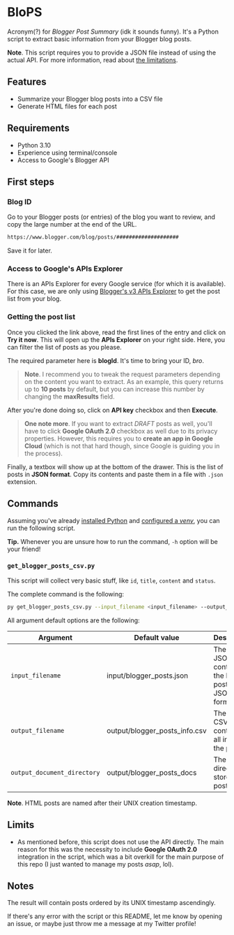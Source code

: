 # BloPS

Acronym(?) for *Blogger Post Summary* (idk it sounds funny). It's a Python script to extract basic information from your Blogger blog posts.

**Note**. This script requires you to provide a JSON file instead of using the actual API. For more information, read about [the limitations](#limits).

## Features

* Summarize your Blogger blog posts into a CSV file
* Generate HTML files for each post

## Requirements

* Python 3.10
* Experience using terminal/console
* Access to Google's Blogger API

## First steps

### Blog ID

Go to your Blogger posts (or entries) of the blog you want to review, and copy the large number at the end of the URL.

```txt
https://www.blogger.com/blog/posts/####################
```

Save it for later.

### Access to Google's APIs Explorer

There is an APIs Explorer for every Google service (for which it is available). For this case, we are only using [Blogger's v3 APIs Explorer](https://developers.google.com/blogger/docs/3.0/reference/posts/list) to get the post list from your blog.

### Getting the post list

Once you clicked the link above, read the first lines of the entry and click on **Try it now**. This will open up the **APIs Explorer** on your right side. Here, you can filter the list of posts as you please.

The required parameter here is **blogId**. It's time to bring your ID, *bro*.

> **Note**. I recommend you to tweak the request parameters depending on the content you want to extract. As an example, this query returns up to **10 posts** by default, but you can increase this number by changing the **maxResults** field.

After you're done doing so, click on **API key** checkbox and then **Execute**.

> **One note more**. If you want to extract *DRAFT* posts as well, you'll have to click **Google OAuth 2.0** checkbox as well due to its privacy properties. However, this requires you to **create an app in Google Cloud** (which is not that hard though, since Google is guiding you in the process).

Finally, a textbox will show up at the bottom of the drawer. This is the list of posts in **JSON format**. Copy its contents and paste them in a file with `.json` extension.

## Commands

Assuming you've already [installed Python](https://www.python.org/downloads/) and [configured a *venv*](https://www.freecodecamp.org/news/how-to-setup-virtual-environments-in-python/), you can run the following script.

**Tip.** Whenever you are unsure how to run the command, `-h` option will be your friend!

### `get_blogger_posts_csv.py`

This script will collect very basic stuff, like `id`, `title`, `content` and `status`.

The complete command is the following:

```sh
py get_blogger_posts_csv.py --input_filename <input_filename> --output_filename <output_filename> --output_document_directory <output_document_directory>
```

All argument default options are the following:

| Argument | Default value | Description |
| - | - | - |
| `input_filename` | input/blogger_posts.json | The input JSON file containing the Blogger posts in JSON format. |
| `output_filename` | output/blogger_posts_info.csv | The output CSV file containing all info from the posts. |
| `output_document_directory` | output/blogger_posts_docs | The output directory to store HTML posts. |

**Note**. HTML posts are named after their UNIX creation timestamp.

## Limits

* As mentioned before, this script does not use the API directly. The main reason for this was the necessity to include **Google OAuth 2.0** integration in the script, which was a bit overkill for the main purpose of this repo (I just wanted to manage my posts *asap*, lol).

## Notes

The result will contain posts ordered by its UNIX timestamp ascendingly.

If there's any error with the script or this README, let me know by opening an issue, or maybe just throw me a message at my Twitter profile!
